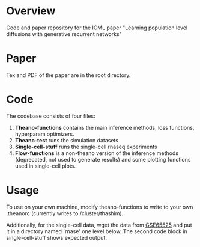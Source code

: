 # Overview
Code and paper repository for the ICML paper "Learning population level diffusions with generative recurrent networks"

# Paper

Tex and PDF of the paper are in the root directory.

# Code

The codebase consists of four files:

1. **Theano-functions** contains the main inference methods, loss functions, hyperparam optimizers.
2. **Theano-test** runs the simulation datasets
3. **Single-cell-stuff** runs the single-cell rnaseq experiments
4. **Flow-functions** is a non-theano version of the inference methods (deprecated, not used to generate results) and some plotting functions used in single-cell plots.

# Usage

To use on your own machine, modify theano-functions to write to your own .theanorc (currently writes to /cluster/thashim).

Additionally, for the single-cell data, wget the data from [GSE65525](http://www.ncbi.nlm.nih.gov/geo/query/acc.cgi?acc=GSE65525) and put it in a directory named `rnase' one level below. The second code block in single-cell-stuff shows expected output.
